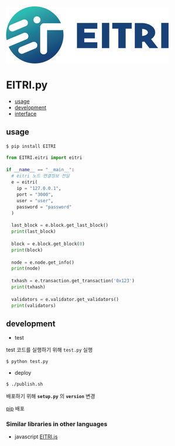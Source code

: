 ![logo](https://raw.githubusercontent.com/bitrustkr/CLT-Blockchain-SDK-PY/master/docs/images/logo.png)

# EITRI.py

* [usage](#usage)
* [development](#development)
* [interface](https://github.com/bitrustkr/CLT-Blockchain-SDK-PY/blob/master/docs/API.md)

## usage

```bash
$ pip install EITRI
```

```python
from EITRI.eitri import eitri

if __name__ == "__main__":
  # eitri 노드 연결정보 전달
  e = eitri(
    ip = "127.0.0.1",
    port = "3000",
    user = "user",
    password = "password"
  )

  last_block = e.block.get_last_block()
  print(last_block)

  block = e.block.get_block(0)
  print(block)

  node = e.node.get_info()
  print(node)

  txhash = e.transaction.get_transaction('0x123')
  print(txhash)

  validators = e.validator.get_validators()
  print(validators)
```

## development

* test

test 코드를 실행하기 위해 `test.py` 실행

```bash
$ python test.py
```

* deploy

```bash
$ ./publish.sh
```

배포하기 위해 **`setup.py`** 의 **`version`** 변경

[pip](https://pypi.org/project/EITRI) 배포


### Similar libraries in other languages

* javascript [EITRI.js](https://github.com/bitrustkr/CLT-Blockchain-SDK-JS)